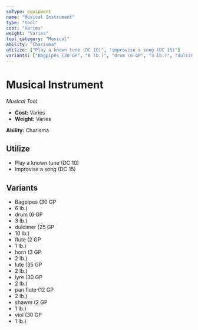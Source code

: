 ```yaml
---
smType: equipment
name: "Musical Instrument"
type: "tool"
cost: "Varies"
weight: "Varies"
tool_category: "Musical"
ability: "Charisma"
utilize: ["Play a known tune (DC 10)", "improvise a song (DC 15)"]
variants: ["Bagpipes (30 GP", "6 lb.)", "drum (6 GP", "3 lb.)", "dulcimer (25 GP", "10 lb.)", "flute (2 GP", "1 lb.)", "horn (3 GP", "2 lb.)", "lute (35 GP", "2 lb.)", "lyre (30 GP", "2 lb.)", "pan flute (12 GP", "2 lb.)", "shawm (2 GP", "1 lb.)", "viol (30 GP", "1 lb.)"]
---
```


# Musical Instrument
*Musical Tool*

- **Cost:** Varies
- **Weight:** Varies

**Ability:** Charisma

## Utilize

- Play a known tune (DC 10)
- improvise a song (DC 15)

## Variants

- Bagpipes (30 GP
- 6 lb.)
- drum (6 GP
- 3 lb.)
- dulcimer (25 GP
- 10 lb.)
- flute (2 GP
- 1 lb.)
- horn (3 GP
- 2 lb.)
- lute (35 GP
- 2 lb.)
- lyre (30 GP
- 2 lb.)
- pan flute (12 GP
- 2 lb.)
- shawm (2 GP
- 1 lb.)
- viol (30 GP
- 1 lb.)
